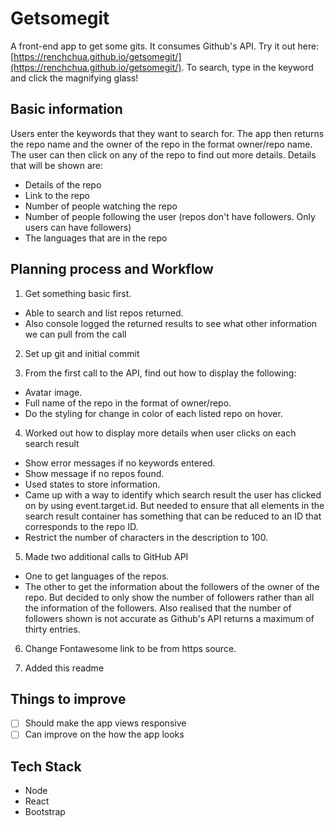 # Getsomegit
A front-end app to get some gits. It consumes Github's API. Try it out here: [https://renchchua.github.io/getsomegit/](https://renchchua.github.io/getsomegit/). To search, type in the keyword and click the magnifying glass!

## Basic information
Users enter the keywords that they want to search for. The app then returns the repo name and the owner of the repo in the format owner/repo name. The user can then click on any of the repo to find out more details. Details that will be shown are:

* Details of the repo
* Link to the repo
* Number of people watching the repo
* Number of people following the user (repos don't have followers. Only users can have followers)
* The languages that are in the repo

## Planning process and Workflow

1. Get something basic first.
  * Able to search and list repos returned.
  * Also console logged the returned results to see what other information we can pull from the call

2. Set up git and initial commit

3. From the first call to the API, find out how to display the following:
  * Avatar image.
  * Full name of the repo in the format of owner/repo.
  * Do the styling for change in color of each listed repo on hover.

4. Worked out how to display more details when user clicks on each search result
  * Show error messages if no keywords entered.
  * Show message if no repos found.
  * Used states to store information.
  * Came up with a way to identify which search result the user has clicked on by using event.target.id. But needed to ensure that all elements in the search result container has something that can be reduced to an ID that corresponds to the repo ID.
  * Restrict the number of characters in the description to 100.

5. Made two additional calls to GitHub API
  * One to get languages of the repos.
  * The other to get the information about the followers of the owner of the repo. But decided to only show the number of followers rather than all the information of the followers. Also realised that the number of followers shown is not accurate as Github's API returns a maximum of thirty entries.

6. Change Fontawesome link to be from https source.

7. Added this readme

## Things to improve

- [ ] Should make the app views responsive
- [ ] Can improve on the how the app looks

## Tech Stack
* Node
* React
* Bootstrap
